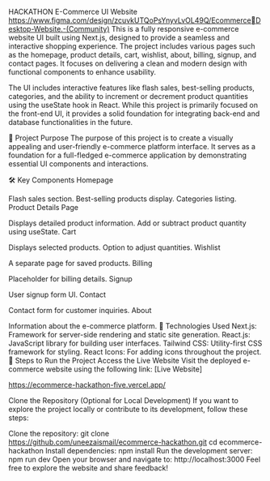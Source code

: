HACKATHON E-Commerce UI Website
https://www.figma.com/design/zcuvkUTQoPsYnyvLvOL49Q/Ecommerce￾Desktop-Website.-(Community)
This is a fully responsive e-commerce website UI built using Next.js, designed to provide a seamless and interactive shopping experience. The project includes various pages such as the homepage, product details, cart, wishlist, about, billing, signup, and contact pages. It focuses on delivering a clean and modern design with functional components to enhance usability.

The UI includes interactive features like flash sales, best-selling products, categories, and the ability to increment or decrement product quantities using the useState hook in React. While this project is primarily focused on the front-end UI, it provides a solid foundation for integrating back-end and database functionalities in the future.

🚀 Project Purpose
The purpose of this project is to create a visually appealing and user-friendly e-commerce platform interface. It serves as a foundation for a full-fledged e-commerce application by demonstrating essential UI components and interactions.

🛠️ Key Components
Homepage

Flash sales section.
Best-selling products display.
Categories listing.
Product Details Page

Displays detailed product information.
Add or subtract product quantity using useState.
Cart

Displays selected products.
Option to adjust quantities.
Wishlist

A separate page for saved products.
Billing

Placeholder for billing details.
Signup

User signup form UI.
Contact

Contact form for customer inquiries.
About

Information about the e-commerce platform.
🧰 Technologies Used
Next.js: Framework for server-side rendering and static site generation.
React.js: JavaScript library for building user interfaces.
Tailwind CSS: Utility-first CSS framework for styling.
React Icons: For adding icons throughout the project.
🔧 Steps to Run the Project
Access the Live Website
Visit the deployed e-commerce website using the following link:
[Live Website]

https://ecommerce-hackathon-five.vercel.app/

Clone the Repository (Optional for Local Development)
If you want to explore the project locally or contribute to its development, follow these steps:

Clone the repository:
git clone https://github.com/uneezaismail/ecommerce-hackathon.git
cd ecommerce-hackathon
Install dependencies:
npm install
Run the development server:
npm run dev
Open your browser and navigate to:
http://localhost:3000
Feel free to explore the website and share feedback!
